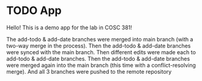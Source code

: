 # TODO App
Hello! This is a demo app for the lab in COSC 381!

The add-todo & add-date branches were merged into main branch (with a two-way merge in the process).
Then the add-todo & add-date branches were synced with the main branch.
Then different edits were made each to add-todo & add-date branches.
Then the add-todo & add-date branches were merged again into the main branch (this time with a conflict-resolving merge).
And all 3 branches were pushed to the remote repository
